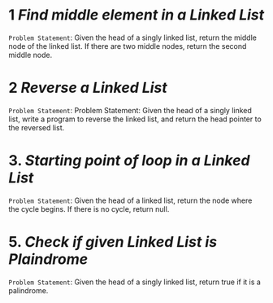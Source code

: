 # 1 *Find middle element in a Linked List*
`Problem Statement`: Given the head of a singly linked list, return the middle node of the linked list. If there are two middle nodes, return the second middle node.


# 2 *Reverse a Linked List*
`Problem Statement`: Problem Statement: Given the head of a singly linked list, write a program to reverse the linked list, and return the head pointer to the reversed list.

# 3. *Starting point of loop in a Linked List*

`Problem Statement`: Given the head of a linked list, return the node where the cycle begins. If there is no cycle, return null.


# 5. *Check if given Linked List is Plaindrome*
`Problem Statement`: Given the head of a singly linked list, return true if it is a palindrome.